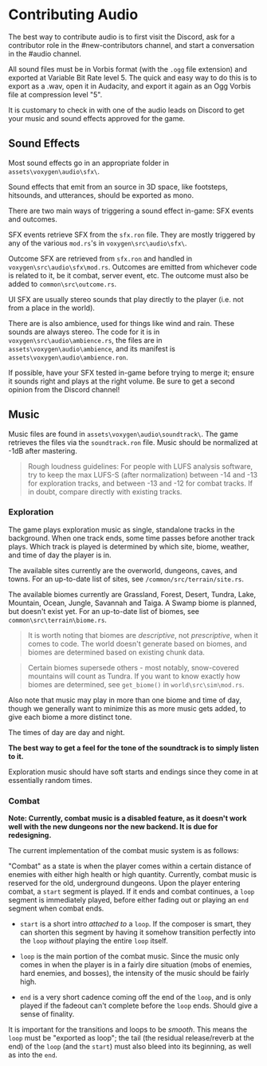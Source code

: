 # Contributing Audio

The best way to contribute audio is to first visit the Discord, ask for a contributor role in the #new-contributors channel, and start a conversation in the #audio channel.

All sound files must be in Vorbis format (with the `.ogg` file extension) and
exported at Variable Bit Rate level 5.
The quick and easy way to do this is to export as a .wav, open it in Audacity,
and export it again as an Ogg Vorbis file at compression level "5".

It is customary to check in with one of the audio leads on Discord to get your music and sound effects approved for the game.

## Sound Effects

Most sound effects go in an appropriate folder in `assets\voxygen\audio\sfx\`.

Sound effects that emit from an source in 3D space, like footsteps, hitsounds, and utterances, should be exported as mono.

There are two main ways of triggering a sound effect in-game: SFX events and outcomes.

SFX events retrieve SFX from the `sfx.ron` file. They are mostly triggered by any of the various `mod.rs`'s in `voxygen\src\audio\sfx\`.

Outcome SFX are retrieved from `sfx.ron` and handled in `voxygen\src\audio\sfx\mod.rs`. Outcomes are emitted from whichever code is related to it, be it combat, server event, etc. The outcome must also be added to `common\src\outcome.rs`.

UI SFX are usually stereo sounds that play directly to the player (i.e. not from a place in the world).

There are is also ambience, used for things like wind and rain. These sounds are always stereo. The code for it is in `voxygen\src\audio\ambience.rs`, the files are in `assets\voxygen\audio\ambience`, and its manifest is `assets\voxygen\audio\ambience.ron`.

If possible, have your SFX tested in-game before trying to merge it; ensure it sounds right and plays at the right volume. Be sure to get a second opinion from the Discord channel!

## Music

Music files are found in `assets\voxygen\audio\soundtrack\`. The game retrieves the files via the `soundtrack.ron` file. Music should be normalized at -1dB after mastering.

>Rough loudness guidelines:
> For people with LUFS analysis software, try to keep the max LUFS-S (after normalization) between -14 and -13 for exploration tracks, and between -13 and -12 for combat tracks. If in doubt, compare directly with existing tracks.

### Exploration

The game plays exploration music as single, standalone tracks in the background. When one track ends, some time passes before another track plays. Which track is played is determined by which site, biome, weather, and time of day the player is in.

The available sites currently are the overworld, dungeons, caves, and towns. For an up-to-date list of sites, see `/common/src/terrain/site.rs`.

The available biomes currently are Grassland, Forest, Desert, Tundra, Lake, Mountain, Ocean, Jungle, Savannah and Taiga.  A Swamp biome is planned, but doesn't exist yet. For an up-to-date list of biomes, see `common\src\terrain\biome.rs`.

> It is worth noting that biomes are *descriptive*, not *prescriptive*, when it comes to code. The world doesn't generate based on biomes, and biomes are determined based on existing chunk data.

> Certain biomes supersede others - most notably, snow-covered mountains will count as Tundra. If you want to know exactly how biomes are determined, see `get_biome()` in `world\src\sim\mod.rs`.

Also note that music may play in more than one biome and time of day, though we generally want to minimize this as more music gets added, to give each biome a more distinct tone.

The times of day are day and night.

**The best way to get a feel for the tone of the soundtrack is to simply listen to it.**

Exploration music should have soft starts and endings since they come in at essentially random times.

### Combat

**Note: Currently, combat music is a disabled feature, as it doesn't work well with the new dungeons nor the new backend. It is due for redesigning.**

The current implementation of the combat music system is as follows:

"Combat" as a state is when the player comes within a certain distance of enemies with either high health or high quantity. Currently, combat music is reserved for the old, underground dungeons. Upon the player entering combat, a `start` segment is played. If it ends and combat continues, a `loop` segment is immediately played, before either fading out or playing an `end` segment when combat ends.

- `start` is a short intro *attached to* a `loop`. If the composer is smart, they can shorten this segment by having it somehow transition perfectly into the `loop` *without* playing the entire `loop` itself.

- `loop` is the main portion of the combat music. Since the music only comes in when the player is in a fairly dire situation (mobs of enemies, hard enemies, and bosses), the intensity of the music should be fairly high.

- `end` is a very short cadence coming off the end of the `loop`, and is only played if the fadeout can't complete before the `loop` ends. Should give a sense of finality.

It is important for the transitions and loops to be *smooth*. This means the `loop` must be "exported as loop"; the tail (the residual release/reverb at the end) of the `loop` (and the `start`) must also bleed into its beginning, as well as into the `end`.
